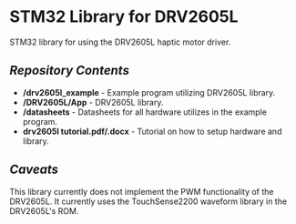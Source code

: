 <h1> STM32 Library for DRV2605L  </h1>

STM32 library for using the DRV2605L haptic motor driver.



***Repository Contents***
---
- **/drv2605l_example** - Example program utilizing DRV2605L library.
- **/DRV2605L/App** - DRV2605L library.
- **/datasheets** - Datasheets for all hardware utilizes in the example program.
- **drv2605l tutorial.pdf/.docx** - Tutorial on how to setup hardware and library.

***Caveats***
---
This library currently does not implement the PWM functionality of the DRV2605L. It currently uses the TouchSense2200 waveform library in the DRV2605L's ROM.
